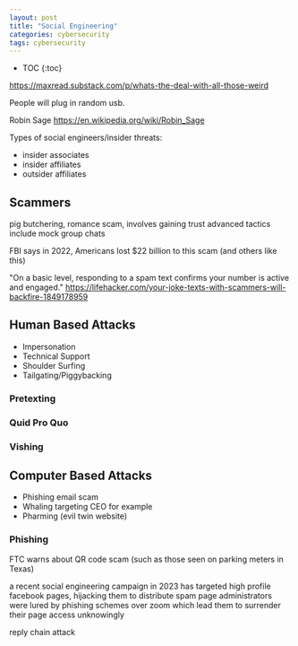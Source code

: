 ```yaml
---
layout: post
title: "Social Engineering"
categories: cybersecurity
tags: cybersecurity
---
```


* TOC
{:toc}



https://maxread.substack.com/p/whats-the-deal-with-all-those-weird



People will plug in random usb.



Robin Sage https://en.wikipedia.org/wiki/Robin_Sage


Types of social engineers/insider threats:

- insider associates
- insider affiliates
- outsider affiliates



## Scammers



pig butchering, romance scam, involves gaining trust
advanced tactics include mock group chats 

FBI says in 2022, Americans lost $22 billion to this scam (and others like this)



"On a basic level, responding to a spam text confirms your number is active and engaged."
https://lifehacker.com/your-joke-texts-with-scammers-will-backfire-1849178959



## Human Based Attacks

- Impersonation
- Technical Support
- Shoulder Surfing
- Tailgating/Piggybacking



### Pretexting



### Quid Pro Quo



### Vishing



## Computer Based Attacks

- Phishing email scam
- Whaling targeting CEO for example
- Pharming (evil twin website)



### Phishing

FTC warns about QR code scam (such as those seen on parking meters in Texas)

a recent social engineering campaign in 2023 has targeted high profile facebook pages, hijacking them to distribute spam
page administrators were lured by phishing schemes over zoom which lead them to surrender their page access unknowingly



reply chain attack


